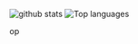 
![github stats](https://github-readme-stats.vercel.app/api?username=alexemanuel&show_icons=true&hide_title=true&compact=true)
![Top languages](https://github-readme-stats.vercel.app/api/top-langs/?username=alexemanuel&layout=compact)

op
